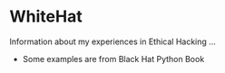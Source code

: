 # WhiteHat
Information about my experiences in Ethical Hacking ... 
- Some examples are from Black Hat Python Book
